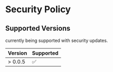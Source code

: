 # Security Policy

## Supported Versions

currently being supported with security updates.

| Version | Supported          |
| ------- | ------------------ |
| > 0.0.5   | :white_check_mark: |